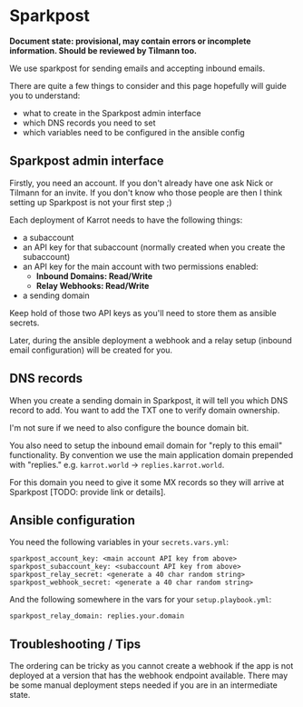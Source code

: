 # Sparkpost

**Document state: provisional, may contain errors or incomplete information. Should be reviewed by Tilmann too.**

We use sparkpost for sending emails and accepting inbound emails.

There are quite a few things to consider and this page hopefully will guide you to understand:

* what to create in the Sparkpost admin interface
* which DNS records you need to set
* which variables need to be configured in the ansible config

## Sparkpost admin interface

Firstly, you need an account. If you don't already have one ask Nick or Tilmann for an invite. If you don't know who those people are then I think setting up Sparkpost is not your first step ;)

Each deployment of Karrot needs to have the following things:
* a subaccount
* an API key for that subaccount (normally created when you create the subaccount)
* an API key for the main account with two permissions enabled:
  * **Inbound Domains: Read/Write**
  * **Relay Webhooks: Read/Write**
* a sending domain

Keep hold of those two API keys as you'll need to store them as ansible secrets.

Later, during the ansible deployment a webhook and a relay setup (inbound email configuration) will be created for you.

## DNS records

When you create a sending domain in Sparkpost, it will tell you which DNS record to add. You want to add the TXT one to verify domain ownership.

I'm not sure if we need to also configure the bounce domain bit.

You also need to setup the inbound email domain for "reply to this email" functionality. By convention we use the main application domain prepended with "replies." e.g. `karrot.world` -> `replies.karrot.world`.

For this domain you need to give it some MX records so they will arrive at Sparkpost [TODO: provide link or details].

## Ansible configuration

You need the following variables in your `secrets.vars.yml`:

```
sparkpost_account_key: <main account API key from above>
sparkpost_subaccount_key: <subaccount API key from above>
sparkpost_relay_secret: <generate a 40 char random string>
sparkpost_webhook_secret: <generate a 40 char random string>
```

And the following somewhere in the vars for your `setup.playbook.yml`:

```
sparkpost_relay_domain: replies.your.domain
```

## Troubleshooting / Tips

The ordering can be tricky as you cannot create a webhook if the app is not deployed at a version that has the webhook endpoint available. There may be some manual deployment steps needed if you are in an intermediate state.
